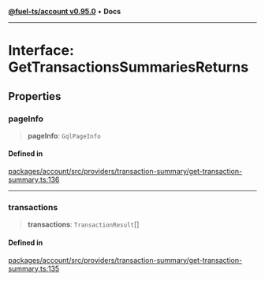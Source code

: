 [**@fuel-ts/account v0.95.0**](../index.md) • **Docs**

***

# Interface: GetTransactionsSummariesReturns

## Properties

### pageInfo

> **pageInfo**: `GqlPageInfo`

#### Defined in

[packages/account/src/providers/transaction-summary/get-transaction-summary.ts:136](https://github.com/FuelLabs/fuels-ts/blob/520f93c51eb523e7de0fb66083fca60997ac2db5/packages/account/src/providers/transaction-summary/get-transaction-summary.ts#L136)

***

### transactions

> **transactions**: `TransactionResult`[]

#### Defined in

[packages/account/src/providers/transaction-summary/get-transaction-summary.ts:135](https://github.com/FuelLabs/fuels-ts/blob/520f93c51eb523e7de0fb66083fca60997ac2db5/packages/account/src/providers/transaction-summary/get-transaction-summary.ts#L135)
